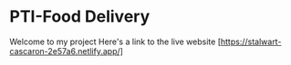 # PTI-Food Delivery

Welcome to my project Here's a link to the live website [https://stalwart-cascaron-2e57a6.netlify.app/]
